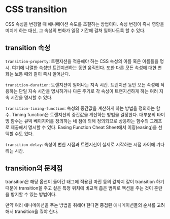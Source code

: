 # CSS transition

CSS 속성을 변경할 때 애니메이션 속도를 조절하는 방법이다. 속성 변경이 즉시 영향을 미치게 하는 대신, 그 속성의 변화가 일정 기간에 걸쳐 일어나도록 할 수 있다.



## transition 속성

`transition-property`: 트랜지션을 적용해야 하는 CSS 속성의 이름 혹은 이름들을 명시. 여기에 나열한 속성만 트랜지션하는 동안 움직인다. 또한 다른 모든 속성에 대한 변화는 보통 때와 같이 즉시 일어난다.

`transition-duration`: 트랜지션이 일어나는 지속 시간. 트랜지션 동안 모든 속성에 적용하는 단일 지속 시간을 명시하거나 다른 주기로 각 속성이 트랜지션하게 하는 여러 지속 시간을 명시할 수 있다.

`transition-timing-function`: 속성의 중간값을 계산하게 하는 방법을 정의하는 함수. Timing function은 트랜지션의 중간값을 계산하는 방법을 결정한다. 대부분의 타이밍 함수는 큐빅 베이지어를 정의하는 네 점에 의해 정의되므로 상응하는 함수의 그래프로 제공해서 명시할 수 있다. Easing Function Cheat Sheet에서 이징(easing)을 선택할 수도 있다.

`transition-delay`: 속성이 변한 시점과 트랜지션이 실제로 시작하는 시점 사이에 기다리는 시간.



## transition의 문제점

transition은 해당 옵션이 들어간 태그에 적용된 마진 등의 값까지 같이 transition 하기 때문에 transition을 주고 싶은 특정 위치에 비교적 좁은 범위로 액션을 주는 것이 혼란을 방지할 수 있는 방법이다.

만약 여러 애니메이션을 주는 방법을 취해야 한다면 중첩된 애니메이션들의 순서를 고려해서 transition을 줘야 한다.